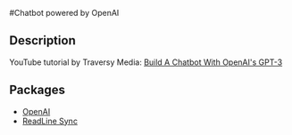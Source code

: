 #Chatbot powered by OpenAI

## Description
YouTube tutorial by Traversy Media: [Build A Chatbot With OpenAI's GPT-3](https://youtu.be/1YU83Lw58eo?si=Te5kTponwOpbNoTv)

## Packages
- [OpenAI](https://www.npmjs.com/package/openai)
- [ReadLine Sync](https://github.com/anseki/readline-sync)